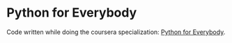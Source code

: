# Python for Everybody
Code written while doing the coursera specialization: [Python for Everybody](https://www.coursera.org/specializations/python).